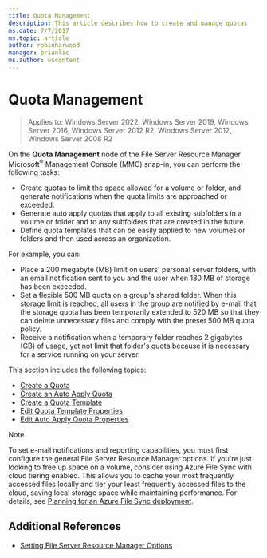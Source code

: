 ```yaml
---
title: Quota Management
description: This article describes how to create and manage quotas
ms.date: 7/7/2017
ms.topic: article
author: robinharwood
manager: brianlic
ms.author: wscontent
---
```


# Quota Management

>Applies to: Windows Server 2022, Windows Server 2019, Windows Server 2016, Windows Server 2012 R2, Windows Server 2012, Windows Server 2008 R2

On the **Quota Management** node of the File Server Resource Manager Microsoft<sup>®</sup> Management Console (MMC) snap-in, you can perform the following tasks:

-   Create quotas to limit the space allowed for a volume or folder, and generate notifications when the quota limits are approached or exceeded.
-   Generate auto apply quotas that apply to all existing subfolders in a volume or folder and to any subfolders that are created in the future.
-   Define quota templates that can be easily applied to new volumes or folders and then used across an organization.

For example, you can:

-   Place a 200 megabyte (MB) limit on users' personal server folders, with an email notification sent to you and the user when 180 MB of storage has been exceeded.
-   Set a flexible 500 MB quota on a group's shared folder. When this storage limit is reached, all users in the group are notified by e-mail that the storage quota has been temporarily extended to 520 MB so that they can delete unnecessary files and comply with the preset 500 MB quota policy.
-   Receive a notification when a temporary folder reaches 2 gigabytes (GB) of usage, yet not limit that folder's quota because it is necessary for a service running on your server.

This section includes the following topics:

-   [Create a Quota](create-quota.md)
-   [Create an Auto Apply Quota](create-auto-apply-quota.md)
-   [Create a Quota Template](create-quota-template.md)
-   [Edit Quota Template Properties](edit-quota-template-properties.md)
-   [Edit Auto Apply Quota Properties](edit-auto-apply-quota-properties.md)

> [!Note]
> To set e-mail notifications and reporting capabilities, you must first configure the general File Server Resource Manager options. If you're just looking to free up space on a volume, consider using Azure File Sync with cloud tiering enabled. This allows you to cache your most frequently accessed files locally and tier your least frequently accessed files to the cloud, saving local storage space while maintaining performance. For details, see [Planning for an Azure File Sync deployment](/azure/storage/files/storage-sync-files-planning).

## Additional References

-   [Setting File Server Resource Manager Options](setting-file-server-resource-manager-options.md)
